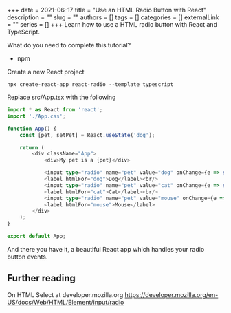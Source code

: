 +++
date = 2021-06-17
title = "Use an HTML Radio Button with React"
description = ""
slug = ""
authors = []
tags = []
categories = []
externalLink = ""
series = []
+++
Learn how to use a HTML radio button with React and TypeScript.


What do you need to complete this tutorial?
* npm

Create a new React project

```
npx create-react-app react-radio --template typescript
```

Replace src/App.tsx with the following

```typescript jsx
import * as React from 'react';
import './App.css';

function App() {
    const [pet, setPet] = React.useState('dog');

    return (
        <div className="App">
            <div>My pet is a {pet}</div>

            <input type="radio" name="pet" value="dog" onChange={e => setPet(e.target.value)}/>
            <label htmlFor="dog">Dog</label><br/>
            <input type="radio" name="pet" value="cat" onChange={e => setPet(e.target.value)}/>
            <label htmlFor="cat">Cat</label><br/>
            <input type="radio" name="pet" value="mouse" onChange={e => setPet(e.target.value)}/>
            <label htmlFor="mouse">Mouse</label>
        </div>
    );
}

export default App;
```


And there you have it, a beautiful React app which handles your radio button events.

## Further reading

On HTML Select at developer.mozilla.org <a href="https://developer.mozilla.org/en-US/docs/Web/HTML/Element/input/radio">https://developer.mozilla.org/en-US/docs/Web/HTML/Element/input/radio</a>